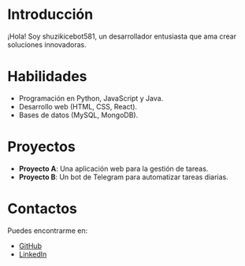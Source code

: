 # Introducción
¡Hola! Soy shuzikicebot581, un desarrollador entusiasta que ama crear soluciones innovadoras.

# Habilidades
- Programación en Python, JavaScript y Java.
- Desarrollo web (HTML, CSS, React).
- Bases de datos (MySQL, MongoDB).

# Proyectos
- **Proyecto A**: Una aplicación web para la gestión de tareas.
- **Proyecto B**: Un bot de Telegram para automatizar tareas diarias.

# Contactos
Puedes encontrarme en:
- [GitHub](https://github.com/shuzikicebot581)
- [LinkedIn](https://www.linkedin.com/in/shuzikicebot581)